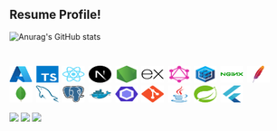 ## Resume Profile!
![Anurag's GitHub stats](https://github-readme-stats.vercel.app/api?username=breno404&show=reviews,discussions_started,discussions_answered,prs_merged,prs_merged_percentage&show_icons=true&theme=tokyonight)

<div >
    <h1>
      <img align="center" alt="azure" height="30" width="40" src="https://raw.githubusercontent.com/devicons/devicon/master/icons/azure/azure-original.svg">
      <img align="center" alt="typescript" height="30" width="40" src="https://raw.githubusercontent.com/devicons/devicon/master/icons/typescript/typescript-original.svg">
      <img align="center" alt="react" height="30" width="40" src="https://raw.githubusercontent.com/devicons/devicon/master/icons/react/react-original.svg">
      <img align="center" alt="nextjs" height="30" width="40" src="https://raw.githubusercontent.com/devicons/devicon/master/icons/nextjs/nextjs-original.svg">
      <img align="center" alt="nodejs" height="30" width="40" src="https://raw.githubusercontent.com/devicons/devicon/master/icons/nodejs/nodejs-original.svg">
      <img align="center" alt="express" height="30" width="40" src="https://raw.githubusercontent.com/devicons/devicon/master/icons/express/express-original.svg">
      <img align="center" alt="graphql" height="30" width="40" src="https://raw.githubusercontent.com/devicons/devicon/master/icons/graphql/graphql-plain.svg">
      <img align="center" alt="sequelize" height="30" width="40" src="https://raw.githubusercontent.com/devicons/devicon/master/icons/sequelize/sequelize-original.svg">
      <img align="center" alt="nginx" height="30" width="40" src="https://raw.githubusercontent.com/devicons/devicon/master/icons/nginx/nginx-original.svg">
      <img align="center" alt="apache" height="30" width="40" src="https://raw.githubusercontent.com/devicons/devicon/master/icons/apache/apache-original.svg">
      <img align="center" alt="mongodb" height="30" width="40" src="https://raw.githubusercontent.com/devicons/devicon/master/icons/mongodb/mongodb-original.svg">
      <img align="center" alt="mysql" height="30" width="40" src="https://raw.githubusercontent.com/devicons/devicon/master/icons/mysql/mysql-original.svg">
      <img align="center" alt="postgresql" height="30" width="40" src="https://raw.githubusercontent.com/devicons/devicon/master/icons/postgresql/postgresql-original.svg">
      <img align="center" alt="docker" height="30" width="40" src="https://raw.githubusercontent.com/devicons/devicon/master/icons/docker/docker-original.svg">  
      <img align="center" alt="eslint" height="30" width="40" src="https://raw.githubusercontent.com/devicons/devicon/master/icons/eslint/eslint-original.svg">
      <img align="center" alt="git" height="30" width="40" src="https://raw.githubusercontent.com/devicons/devicon/master/icons/git/git-original.svg">
      <img align="center" alt="java" height="30" width="40" src="https://raw.githubusercontent.com/devicons/devicon/master/icons/java/java-original.svg">
      <img align="center" alt="spring" height="30" width="40" src="https://raw.githubusercontent.com/devicons/devicon/master/icons/spring/spring-original.svg">
      <img align="center" alt="flutter" height="30" width="40" src="https://raw.githubusercontent.com/devicons/devicon/master/icons/flutter/flutter-original.svg">
    </h1>
  </div>

<div> 
  <a href="[https://www.instagram.com/maiscedo2/](https://www.instagram.com/maiscedo2/)" target="_blank"><img src="https://img.shields.io/badge/-Instagram-%23E4405F?style=for-the-badge&logo=instagram&logoColor=white" target="_blank"></a>
  <a href = "mailto:brenomacedo404@gmail.com"><img src="https://img.shields.io/badge/-Gmail-%23333?style=for-the-badge&logo=gmail&logoColor=white" target="_blank"></a>
  <a href="www.linkedin.com/in/breno-m-e-sa" target="_blank"><img src="https://img.shields.io/badge/-LinkedIn-%230077B5?style=for-the-badge&logo=linkedin&logoColor=white" target="_blank"></a>  
</div>
